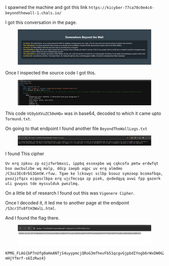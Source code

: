 I spawned the machine and got this link `https://kicyber-77ca70c0e4c4-beyondthewall-1.chals.io/`

I got this conversation in the page.

<figure><img src="./src/convo.png"></figure>

Once I inspected the source code I got this.

<figure><img src="./src/sourcecode.png"></figure>

This code `VG9ybXVuZC50eHQ=` was in base64, decoded to which it came upto `Tormund.txt`.

On going to that endpoint I found another file `BeyondTheWallLogs.txt`

<figure><img src="./src/1txtfile.png"></figure>

I found This cipher 

```
Uv erq zpkxu zp ozjzfwrbmxsi, ippbq essexpbe wq cqkcofa pmtw erdwfqt bso owcbulzbe wq malp, ddcp zaepb xqpc uv erq almdmo /C3oz3Ec0rbS3GmtW.rfuw. Tgae ke lckswyc sclbp bsouz symzoop bcomafbqa, pxozjzfqzx eiqosclbpa erq ujcfmcsqa zp piek, qvdedqyq avwi fpp gazerk uli gvwyos tde myssulduk pwnzlmq.
```

On a little bit of research I found out this was `Vigenere Cipher`.

Once I decoded it, it led me to another page at the endpoint `/S3cr3Ts0ftH3WalL.html`.

And I found the flag there.

<figure><img src="./src/Flag.jpg"></figure>

```
KPMG_FLAG{bP7nUfg0aHeANTjS4uyypmcjQRoG3mfhevFb51qcgvGjpbdIYogb6rWxDW0GZJq6DzKsWaWWukTOQW0S1zaHG-mHjYfmrf-s6IzRwz4}
```